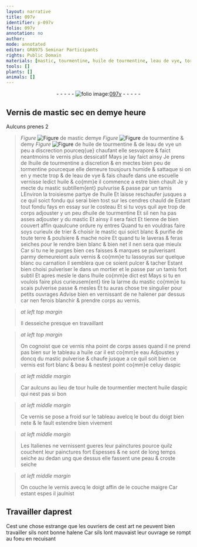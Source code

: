 ```yaml
---
layout: narrative
title: 097v
identifier: p-097v
folio: 097v
annotation: no
author:
mode: annotated
editor: GR8975 Seminar Participants
rights: Public Domain
materials: [mastic, tourmentine, huile de tourmentine, leau de vye, tormentine, eau de vye, huile, tamis, cendres, aspic, huile de tourmentier, huile daspic]
tools: []
plants: []
animals: []
---
```


<div class="folio" align="center">- - - - - <a href="http://gallica.bnf.fr/ark:/12148/btv1b10500001g/f200.item" target="_blank"><img src="https://cu-mkp.github.io/2017-workshop-edition/assets/photo-icon.png" alt="folio image: " style="display:inline-block; margin-bottom:-3px;"/>097v</a> - - - - - </div>    

## Vernis de <span class="m">mastic</span> sec en demye heure

 
 Aulcuns prenes 2 
> *Figure*
> <a href="" target="_blank"><img src="https://cu-mkp.github.io/GR8975-edition/assets/photo-icon.png" alt="Figure" style="display:inline-block; margin-bottom:-3px;"/></a>
 de <span class="m">mastic</span> demye 
> *Figure*
> <a href="" target="_blank"><img src="https://cu-mkp.github.io/GR8975-edition/assets/photo-icon.png" alt="Figure" style="display:inline-block; margin-bottom:-3px;"/></a>
 de <span class="m">tourmentine</span> & demy 
> *Figure*
> <a href="" target="_blank"><img src="https://cu-mkp.github.io/GR8975-edition/assets/photo-icon.png" alt="Figure" style="display:inline-block; margin-bottom:-3px;"/></a>
 de <span class="m">huile de tourmentine</span> & de <span class="m">leau de vye</span> un peu a discrection pourceq{ue} chaufant elle sesvapore & faict neantmoins le vernis plus dessicatif Mays je lay faict ainsy Je prens de l<span class="m">huile de tourmentine</span> a discretion & en mectes bien peu de <span class="m">tormentine</span> pourceque elle demeure tousjours humide & sattaque si on en y mecte trop & de l<span class="m">eau de vye</span> & fais chaufe dans une escuelle vernisse ledict <span class="m">huile</span> & co{mm}e il commence a estre bien chault Je y mecte du <span class="m">mastic</span> subtillem{ent} pulvurise & passe par un <span class="m">tamis</span> LEnviron la troisiesme partye de l<span class="m">huile</span> Et laisse reschaufer jusques a ce quil soict fondu qui serai bien tost sur les <span class="m">cendres</span> chauld de Estant tout fondu fays en essay sur le costeau Et si tu voys quil aye trop de corps adjouster y un peu d<span class="m">huile de tourmentine</span> Et sil nen ha pas asses adjouster y du <span class="m">mastic</span> Et ainsy il sera faict Et tienne de bien couvert affin quaulcune ordure ny entres Quand tu en vouldras faire soys curieulx de trier & choisir le <span class="m">mastic</span> qui soict blanc & purifie de toute terre & poulsiere & mache noire Et quand tu le laveras & feras seiches pour le rendre bien blanc & bien net il nen sera que mieulx Car si tu ne le purges bien ces faisses & marques se pulverisant parmy demeureiont aulx vernis & co{mm}e tu lassoyras sur quelque blanc ou carnation il semblera que ce soient pulcer & tacher Estant bien choisi pulveriser le dans un mortier et le passe par un <span class="m">tamis</span> fort subtil Et apres mesle le dans lhuile co{mm}e dict est Mays si tu en voulois faire plus curieusem{ent} tire la larme du <span class="m">mastic</span> co{mm}e tu scais pulverise passe & mesles Et tu auras chose tre singulier pour petits ouvrages Advise bien en vernissant de ne halener par dessus car nen ferois blanchir & prendre corps au vernis.
 
> *at left top margin*
> 
>   Il desseiche presque en travaillant 
 
> *at left top margin*
> 
>   On cognoist que ce vernis nha point de corps asses quand il ne prend pas bien sur le tableau a <span class="m">huile</span> car il est co{mm}e eau Adjoustes y doncq du <span class="m">mastic</span> pulverise & chaufe jusque a ce quil soit bien ce vernis est fort blanc & beau & nestest point co{mm}e celuy d<span class="m">aspic</span>
 
> *at left middle margin*
> 
>   Car aulcuns au lieu de tour <span class="m">huile de tourmentier</span> mectent <span class="m">huile daspic</span> qui nest pas si bon
 
> *at left middle margin*
> 
>   Ce vernis se pose a froid sur le tableau avelcq le bout du doigt bien nete & le fault estendre bien vivement
 
> *at left middle margin*
> 
>   Les <span class="pl">Italienes</span> ne vernissent gueres leur painctures pource quilz couchent leur painctures fort Espesses & ne sont de long temps seiche au dedan ung que dessus elle fassent une peau & croste seiche
 
> *at left middle margin*
> 
>   On couche le vernis avecq le doigt affin de le couche maigre Car estant espes il jaulnist
    

## Travailler daprest

 
Cest une chose estrange que les ouvriers de cest art ne peuvent bien travailler sils nont bonne halene Car sils lont mauvaist leur ouvrage se rompt au foeu en recuisant
 